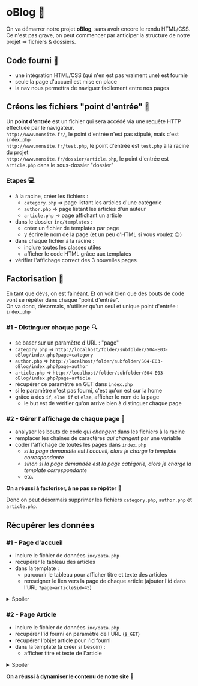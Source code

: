 # oBlog :eyes:

On va démarrer notre projet **oBlog**, sans avoir encore le rendu HTML/CSS.  
Ce n'est pas grave, on peut commencer par anticiper la structure de notre projet => fichiers & dossiers.

## Code fourni :palm_tree:

- une intégration HTML/CSS (qui n'en est pas vraiment une) est fournie
- seule la page d'accueil est mise en place
- la nav nous permettra de naviguer facilement entre nos pages

## Créons les fichiers "point d'entrée" :hammer:

Un **point d'entrée** est un fichier qui sera accédé via une requête HTTP effectuée par le navigateur.  
`http://www.monsite.fr/`, le point d'entrée n'est pas stipulé, mais c'est `index.php`  
`http://www.monsite.fr/test.php`, le point d'entrée est `test.php` à la racine du projet  
`http://www.monsite.fr/dossier/article.php`, le point d'entrée est `article.php` dans le sous-dossier "dossier"

### Etapes :computer:

- à la racine, créer les fichiers :
  - `category.php` => page listant les articles d'une catégorie
  - `author.php` => page listant les articles d'un auteur
  - `article.php` => page affichant un article
- dans le dossier `inc/templates` :
  - créer un fichier de templates par page
  - y écrire le nom de la page (et un peu d'HTML si vous voulez :wink:)
- dans chaque fichier à la racine :
  - inclure toutes les classes utiles
  - afficher le code HTML grâce aux templates
- vérifier l'affichage correct des 3 nouvelles pages

## Factorisation :hocho:

En tant que dévs, on est fainéant. Et on voit bien que des bouts de code vont se répéter dans chaque "point d'entrée".  
On va donc, désormais, n'utiliser qu'un seul et unique point d'entrée : `index.php`

### #1 - Distinguer chaque page :mag:

- se baser sur un paramètre d'URL : "page"
- `category.php` => `http://localhost/folder/subfolder/S04-E03-oBlog/index.php?page=category`
- `author.php` => `http://localhost/folder/subfolder/S04-E03-oBlog/index.php?page=author`
- `article.php` => `http://localhost/folder/subfolder/S04-E03-oBlog/index.php?page=article`
- récupérer ce paramètre en GET dans `index.php`
- si le paramètre n'est pas fourni, c'est qu'on est sur la home
- grâce à des `if`, `else if` et `else`, afficher le nom de la page
  - le but est de vérifier qu'on arrive bien à distinguer chaque page

### #2 - Gérer l'affichage de chaque page :lipstick:

- analyser les bouts de code _qui changent_ dans les fichiers à la racine
- remplacer les chaînes de caractères _qui changent_ par une variable
- coder l'affichage de toutes les pages dans `index.php`
  - _si la page demandée est l'accueil, alors je charge la template correspondante_
  - _sinon si la page demandée est la page catégorie, alors je charge la template correspondante_
  - etc.

**On a réussi à factoriser, à ne pas se répéter** :tada:

Donc on peut désormais supprimer les fichiers `category.php`, `author.php` et `article.php`.

## Récupérer les données

### #1 - Page d'accueil

- inclure le fichier de données `inc/data.php`
- récupérer le tableau des articles
- dans la template :
  - parcourir le tableau pour afficher titre et texte des articles
  - renseigner le lien vers la page de chaque article (ajouter l'id dans l'URL `?page=article&id=45`)

<details><summary>Spoiler</summary>

```php
<?php

// ...

// Inclusion du fichier contenant les données
require 'inc/data.php';

// ...

// Récupération des articles
$articlesList = $dataArticlesList;

// Debug pour vérifier le contenu de la variable
print_r($articlesList); exit; // à commenter une fois vérifié

// ...
```

</details>

### #2 - Page Article

- inclure le fichier de données `inc/data.php`
- récupérer l'id fourni en paramètre de l'URL (`$_GET`)
- récupérer l'objet article pour l'id fourni
- dans la template (à créer si besoin) :
  - afficher titre et texte de l'article

<details><summary>Spoiler</summary>

```php
<?php

// ...

// Inclusion du fichier contenant les données
require 'inc/data.php';

// ...

// Récupération des données de l'article #3
$articleData = $dataArticlesList[3];

// Debug pour vérifier le contenu de la variable
print_r($articleData); exit; // à commenter une fois vérifié

// ...
```

</details>

**On a réussi à dynamiser le contenu de notre site** :tada:
